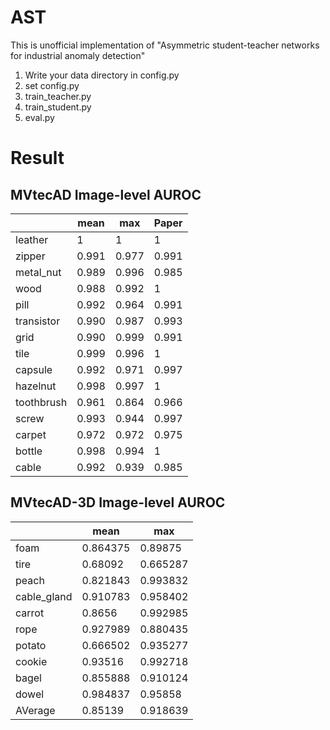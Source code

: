 # AST
This is unofficial implementation of "Asymmetric student-teacher networks for industrial anomaly detection"

1. Write your data directory in config.py 
2. set config.py 
3. train_teacher.py 
4. train_student.py
5. eval.py 

# Result 
## MVtecAD Image-level AUROC 
|  | mean | max | Paper |
| --- | --- | --- | --- |
| leather | 1 | 1 | 1 |
| zipper | 0.991 | 0.977 | 0.991 |
| metal_nut | 0.989 | 0.996 | 0.985 |
| wood | 0.988 | 0.992 | 1 |
| pill | 0.992 | 0.964 | 0.991 |
| transistor | 0.990 | 0.987 | 0.993 |
| grid | 0.990 | 0.999 | 0.991 |
| tile | 0.999 | 0.996 | 1 |
| capsule | 0.992 | 0.971 | 0.997 |
| hazelnut | 0.998 | 0.997 | 1 |
| toothbrush | 0.961 | 0.864 | 0.966 |
| screw | 0.993 | 0.944 | 0.997 |
| carpet | 0.972 | 0.972 | 0.975 |
| bottle | 0.998 | 0.994 | 1 |
| cable | 0.992 | 0.939 | 0.985 |

## MVtecAD-3D Image-level AUROC 

|  | mean | max |
| --- | --- | --- |
| foam | 0.864375 | 0.89875 |
| tire | 0.68092 | 0.665287 |
| peach | 0.821843 | 0.993832 |
| cable_gland | 0.910783 | 0.958402 |
| carrot | 0.8656 | 0.992985 |
| rope | 0.927989 | 0.880435 |
| potato | 0.666502 | 0.935277 |
| cookie | 0.93516 | 0.992718 |
| bagel | 0.855888 | 0.910124 |
| dowel | 0.984837 | 0.95858 |
| AVerage | 0.85139 | 0.918639 |